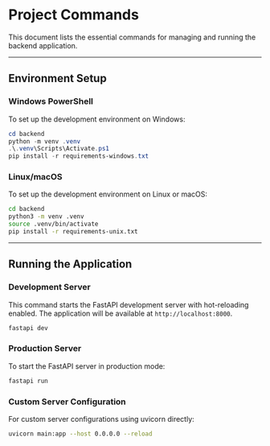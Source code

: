 # Project Commands

This document lists the essential commands for managing and running the backend application.

---

## Environment Setup

### Windows PowerShell

To set up the development environment on Windows:

```powershell
cd backend
python -m venv .venv
.\.venv\Scripts\Activate.ps1
pip install -r requirements-windows.txt
```

### Linux/macOS

To set up the development environment on Linux or macOS:

```bash
cd backend
python3 -m venv .venv
source .venv/bin/activate
pip install -r requirements-unix.txt
```

---

## Running the Application

### Development Server

This command starts the FastAPI development server with hot-reloading enabled. The application will be available at `http://localhost:8000`.

```bash
fastapi dev
```

### Production Server

To start the FastAPI server in production mode:

```bash
fastapi run
```

### Custom Server Configuration

For custom server configurations using uvicorn directly:

```bash
uvicorn main:app --host 0.0.0.0 --reload
```
